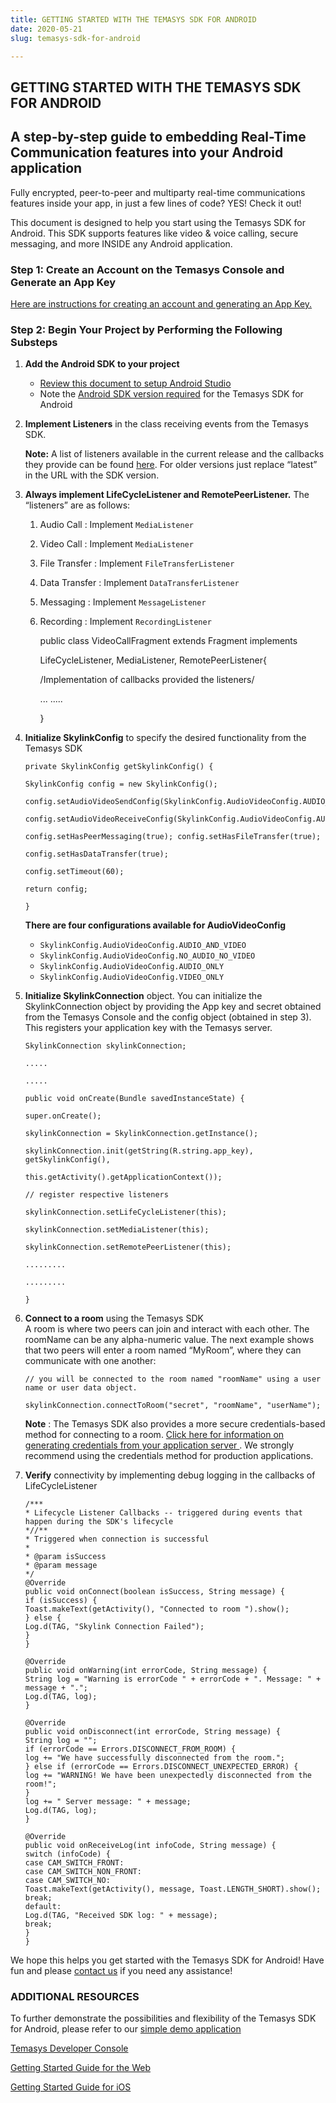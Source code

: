 ```yaml
---
title: GETTING STARTED WITH THE TEMASYS SDK FOR ANDROID
date: 2020-05-21
slug: temasys-sdk-for-android

---
```

## GETTING STARTED WITH THE TEMASYS SDK FOR ANDROID

## A step-by-step guide to embedding Real-Time Communication features into your Android application

Fully encrypted, peer-to-peer and multiparty real-time communications features inside your app, in just a few lines of code? YES! Check it out!

This document is designed to help you start using the Temasys SDK for Android. This SDK supports features like video & voice calling, secure messaging, and more INSIDE any Android application.

### Step 1: Create an Account on the Temasys Console and Generate an App Key

[Here are instructions for creating an account and generating an App Key.](creating-an-account-generating-a-key.html)

### Step 2: Begin Your Project by Performing the Following Substeps

1. **Add the Android SDK to your project**
   * [Review this document to setup Android Studio](https://cdn.temasys.io/skylink/skylinksdk/android/latest/SkylinkSDK_Android_Studio_Setup.md)
   * Note the [Android SDK version required](https://cdn.temasys.io/skylink/skylinksdk/android/latest/Android_SDK_Version_Required.md) for the Temasys SDK for Android
2. **Implement Listeners** in the class receiving events from the Temasys SDK.

   **Note:** A list of listeners available in the current release and the callbacks they provide can be found [here](http://cdn.temasys.io/skylink/skylinksdk/android/latest/doc/reference/packages.html). For older versions just replace “latest” in the URL with the SDK version.
3. **Always implement LifeCycleListener and RemotePeerListener.** The “listeners” are as follows:
   1. Audio Call : Implement `MediaListener`
   2. Video Call : Implement `MediaListener`
   3. File Transfer : Implement `FileTransferListener`
   4. Data Transfer : Implement `DataTransferListener`
   5. Messaging : Implement `MessageListener`
   6. Recording : Implement `RecordingListener`

       public class VideoCallFragment extends Fragment implements
       
       LifeCycleListener, MediaListener, RemotePeerListener{
       
       /Implementation of callbacks provided the listeners/
       
       ... .....
       
       }
4. **Initialize SkylinkConfig** to specify the desired functionality from the Temasys SDK

       private SkylinkConfig getSkylinkConfig() {
       
       SkylinkConfig config = new SkylinkConfig();
       
       config.setAudioVideoSendConfig(SkylinkConfig.AudioVideoConfig.AUDIO_AND_VIDEO);
       
       config.setAudioVideoReceiveConfig(SkylinkConfig.AudioVideoConfig.AUDIO_AND_VIDEO);
       
       config.setHasPeerMessaging(true); config.setHasFileTransfer(true);
       
       config.setHasDataTransfer(true);
       
       config.setTimeout(60);
       
       return config;
       
       }

   **There are four configurations available for AudioVideoConfig**
   * `SkylinkConfig.AudioVideoConfig.AUDIO_AND_VIDEO`
   * `SkylinkConfig.AudioVideoConfig.NO_AUDIO_NO_VIDEO`
   * `SkylinkConfig.AudioVideoConfig.AUDIO_ONLY`
   * `SkylinkConfig.AudioVideoConfig.VIDEO_ONLY`
5. **Initialize SkylinkConnection** object. You can initialize the SkylinkConnection object by providing the App key and secret obtained from the Temasys Console and the config object (obtained in step 3). This registers your application key with the Temasys server.

       SkylinkConnection skylinkConnection;
       
       .....
       
       .....
       
       public void onCreate(Bundle savedInstanceState) {
       
       super.onCreate();
       
       skylinkConnection = SkylinkConnection.getInstance();
       
       skylinkConnection.init(getString(R.string.app_key), getSkylinkConfig(),
       
       this.getActivity().getApplicationContext());
       
       // register respective listeners
       
       skylinkConnection.setLifeCycleListener(this);
       
       skylinkConnection.setMediaListener(this);
       
       skylinkConnection.setRemotePeerListener(this);
       
       .........
       
       .........
       
       }
6. **Connect to a room** using the Temasys SDK  
   A room is where two peers can join and interact with each other. The roomName can be any alpha-numeric value. The next example shows that two peers will enter a room named “MyRoom”, where they can communicate with one another:

       // you will be connected to the room named "roomName" using a user name or user data object.
       
       skylinkConnection.connectToRoom("secret", "roomName", "userName");

   **Note** : The Temasys SDK also provides a more secure credentials-based method for connecting to a room. [Click here for information on generating credentials from your application server ](http://support.temasys.com.sg/support/solutions/articles/5000644837-how-do-i-connect-to-a-room-using-credentials-). We strongly recommend using the credentials method for production applications.
7. **Verify** connectivity by implementing debug logging in the callbacks of LifeCycleListener

       /***
       * Lifecycle Listener Callbacks -- triggered during events that happen during the SDK's lifecycle
       *//**
       * Triggered when connection is successful
       *
       * @param isSuccess
       * @param message
       */
       @Override
       public void onConnect(boolean isSuccess, String message) {
       if (isSuccess) {
       Toast.makeText(getActivity(), "Connected to room ").show();
       } else {
       Log.d(TAG, "Skylink Connection Failed");
       }
       }
       
       @Override
       public void onWarning(int errorCode, String message) {
       String log = "Warning is errorCode " + errorCode + ". Message: " + message + ".";
       Log.d(TAG, log);
       }
       
       @Override
       public void onDisconnect(int errorCode, String message) {
       String log = "";
       if (errorCode == Errors.DISCONNECT_FROM_ROOM) {
       log += "We have successfully disconnected from the room.";
       } else if (errorCode == Errors.DISCONNECT_UNEXPECTED_ERROR) {
       log += "WARNING! We have been unexpectedly disconnected from the room!";
       }
       log += " Server message: " + message;
       Log.d(TAG, log);
       }
       
       @Override
       public void onReceiveLog(int infoCode, String message) {
       switch (infoCode) {
       case CAM_SWITCH_FRONT:
       case CAM_SWITCH_NON_FRONT:
       case CAM_SWITCH_NO:
       Toast.makeText(getActivity(), message, Toast.LENGTH_SHORT).show();
       break;
       default:
       Log.d(TAG, "Received SDK log: " + message);
       break;
       }
       }

We hope this helps you get started with the Temasys SDK for Android! Have fun and please [contact us](https://temasys.io/contact-us/) if you need any assistance!

### ADDITIONAL RESOURCES

To further demonstrate the possibilities and flexibility of the Temasys SDK for Android, please refer to our [simple demo application](https://github.com/Temasys/skylink-android-sample)

[Temasys Developer Console](https://console.temasys.io/)

[Getting Started Guide for the Web](temasys-rtc-getting-started-web-sdk.html)

[Getting Started Guide for iOS](temasys-rtc-getting-started-ios-sdk.html)